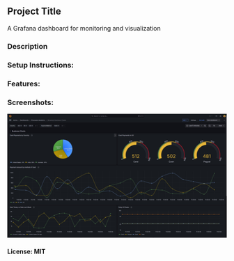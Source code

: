 ## Project Title 
A Grafana dashboard for monitoring and visualization 

### Description

### Setup Instructions:

### Features:

### Screenshots:
![Dashboard Preview](images/shoehub-business-chart-1.jpg)

#### License: MIT
